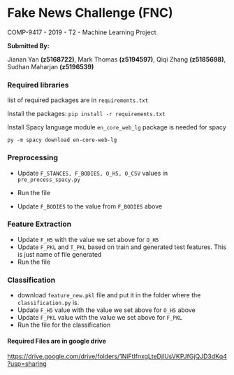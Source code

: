 # Fake News Challenge (FNC)
 COMP-9417 - 2019 - T2 - Machine Learning Project

**Submitted By:**

Jianan Yan **(z5168722)**, Mark Thomas **(z5194597)**,
Qiqi Zhang **(z5185698)**, Sudhan Maharjan **(z5196539)**





### Required libraries 
list of required packages are in `requirements.txt`

Install the packages: `pip install -r requirements.txt`

Install Spacy language module
`en_core_web_lg` package is needed for spacy

`py -m spacy download en-core-web-lg`



### Preprocessing
- Update `F_STANCES, F_BODIES, O_H5, O_CSV` values in `pre_process_spacy.py`
- Run the file

- Update `F_BODIES` to the value from `F_BODIES` above

### Feature Extraction
- Update `F_H5` with the value we set above for `O_H5`
- Update `F_PKL` and `T_PKL` based on train and generated test features. This is just name of file generated
- Run the file

### Classification
- download `feature_new.pkl` file and put it in the folder where the `classification.py` is.
- Update `F_H5` value with the value we set above for `O_H5` above
- Update `F_PKL` value with the value we set above for `F_PKL`
- Run the file for the classification


#### Required Files are in google drive
https://drive.google.com/drive/folders/1NiFtlfnxgLteDjlUsVKPJfGjQJD3dKq4?usp=sharing


